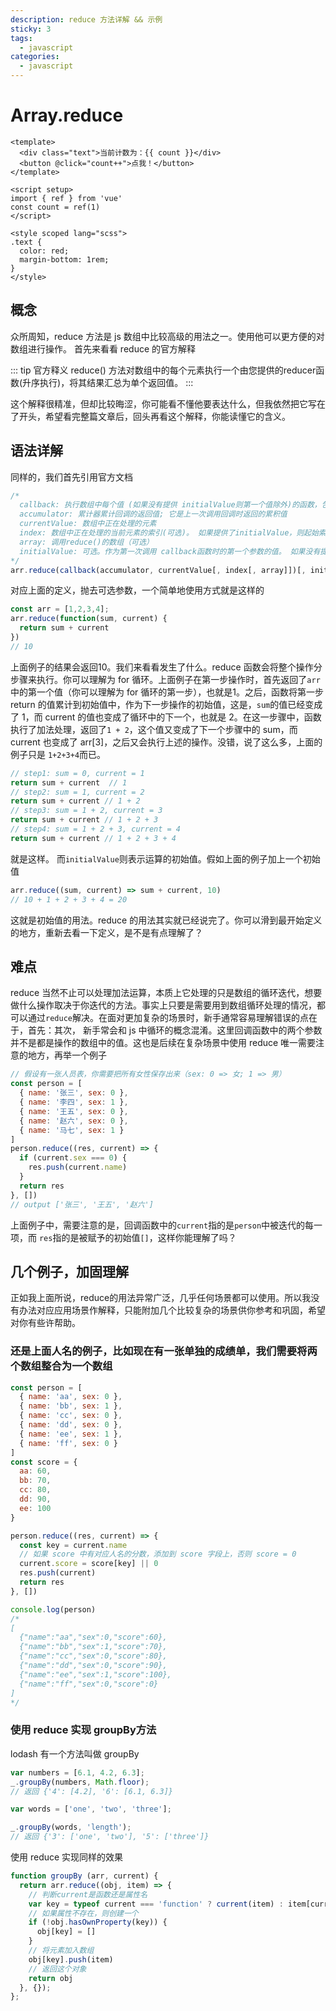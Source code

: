 ```yaml
---
description: reduce 方法详解 && 示例
sticky: 3
tags:
  - javascript
categories:
  - javascript
---
```

# Array.reduce

```vue preview
<template>
  <div class="text">当前计数为：{{ count }}</div>
  <button @click="count++">点我！</button>
</template>

<script setup>
import { ref } from 'vue'
const count = ref(1)
</script>

<style scoped lang="scss">
.text {
  color: red;
  margin-bottom: 1rem;
}
</style>
```

## 概念

众所周知，reduce 方法是 js 数组中比较高级的用法之一。使用他可以更方便的对数组进行操作。
首先来看看 reduce 的官方解释

::: tip 官方释义
  reduce() 方法对数组中的每个元素执行一个由您提供的reducer函数(升序执行)，将其结果汇总为单个返回值。
:::

这个解释很精准，但却比较晦涩，你可能看不懂他要表达什么，但我依然把它写在了开头，希望看完整篇文章后，回头再看这个解释，你能读懂它的含义。

## 语法详解

同样的，我们首先引用官方文档

```js
/*
  callback: 执行数组中每个值 (如果没有提供 initialValue则第一个值除外)的函数，包含四个参数
  accumulator: 累计器累计回调的返回值; 它是上一次调用回调时返回的累积值
  currentValue: 数组中正在处理的元素
  index: 数组中正在处理的当前元素的索引(可选)。 如果提供了initialValue，则起始索引号为0，否则从索引1起始。
  array: 调用reduce()的数组（可选）
  initialValue: 可选。作为第一次调用 callback函数时的第一个参数的值。 如果没有提供初始值，则将使用数组中的第一个元素。 在没有初始值的空数组上调用 reduce 将报错。
*/
arr.reduce(callback(accumulator, currentValue[, index[, array]])[, initialValue])
```

对应上面的定义，抛去可选参数，一个简单地使用方式就是这样的

```js
const arr = [1,2,3,4];
arr.reduce(function(sum, current) {
  return sum + current
})
// 10
```

上面例子的结果会返回10。我们来看看发生了什么。reduce 函数会将整个操作分步骤来执行。你可以理解为 for 循环。<HighlightText msg="他会把每一个步骤拆解开来去运算，把每一步的结果 return，作为下一步操作的初始值。" />上面例子在第一步操作时，首先返回了`arr`中的第一个值（你可以理解为 for 循环的第一步），也就是1。之后，函数将第一步 return 的值累计到初始值中，作为下一步操作的初始值，这是，`sum`的值已经变成了 1，而 current 的值也变成了循环中的下一个，也就是 2。在这一步骤中，函数执行了加法处理，返回了`1 + 2`，这个值又变成了下一个步骤中的 sum，而 current 也变成了 arr[3]，之后又会执行上述的操作。没错，说了这么多，上面的例子只是 `1+2+3+4`而已。

```js
// step1: sum = 0, current = 1
return sum + current  // 1
// step2: sum = 1, current = 2
return sum + current // 1 + 2
// step3: sum = 1 + 2, current = 3
return sum + current // 1 + 2 + 3
// step4: sum = 1 + 2 + 3, current = 4
return sum + current // 1 + 2 + 3 + 4
```

就是这样。
而`initialValue`则表示运算的初始值。假如上面的例子加上一个初始值

```js
arr.reduce((sum, current) => sum + current, 10)
// 10 + 1 + 2 + 3 + 4 = 20
```

这就是初始值的用法。reduce 的用法其实就已经说完了。你可以滑到最开始定义的地方，重新去看一下定义，是不是有点理解了？

## 难点

reduce 当然不止可以处理加法运算，本质上它处理的只是数组的循环迭代，想要做什么操作取决于你迭代的方法。事实上只要是需要用到数组循环处理的情况，都可以通过`reduce`解决。在面对更加复杂的场景时，新手通常容易理解错误的点在于，首先：<HighlightText msg="reduce函数必须要有返回值，因为需要返回值作为下一次循环的初始值。" />其次，<HighlightText msg="accumulator的值是上一次的初始值，currentValue才是被迭代数组的每一项。" />
新手常会和 js 中循环的概念混淆。这里回调函数中的两个参数并不是都是操作的数组中的值。这也是后续在复杂场景中使用 reduce 唯一需要注意的地方，再举一个例子

```js
// 假设有一张人员表，你需要把所有女性保存出来（sex: 0 => 女; 1 => 男）
const person = [
  { name: '张三', sex: 0 },
  { name: '李四', sex: 1 },
  { name: '王五', sex: 0 },
  { name: '赵六', sex: 0 },
  { name: '马七', sex: 1 }
]
person.reduce((res, current) => {
  if (current.sex === 0) {
    res.push(current.name)
  }
  return res
}, [])
// output ['张三', '王五', '赵六']
```

上面例子中，需要注意的是，回调函数中的`current`指的是`person`中被迭代的每一项，而 `res`指的是被赋予的初始值`[]`，这样你能理解了吗？

## 几个例子，加固理解

正如我上面所说，reduce的用法异常广泛，几乎任何场景都可以使用。所以我没有办法对应应用场景作解释，只能附加几个比较复杂的场景供你参考和巩固，希望对你有些许帮助。

### 还是上面人名的例子，比如现在有一张单独的成绩单，我们需要将两个数组整合为一个数组

```js
const person = [
  { name: 'aa', sex: 0 },
  { name: 'bb', sex: 1 },
  { name: 'cc', sex: 0 },
  { name: 'dd', sex: 0 },
  { name: 'ee', sex: 1 },
  { name: 'ff', sex: 0 }
]
const score = {
  aa: 60,
  bb: 70,
  cc: 80,
  dd: 90,
  ee: 100
}

person.reduce((res, current) => {
  const key = current.name
  // 如果 score 中有对应人名的分数，添加到 score 字段上，否则 score = 0
  current.score = score[key] || 0
  res.push(current)
  return res
}, [])

console.log(person)
/*
[
  {"name":"aa","sex":0,"score":60},
  {"name":"bb","sex":1,"score":70},
  {"name":"cc","sex":0,"score":80},
  {"name":"dd","sex":0,"score":90},
  {"name":"ee","sex":1,"score":100},
  {"name":"ff","sex":0,"score":0}
]
*/
```

### 使用 reduce 实现 groupBy方法

lodash 有一个方法叫做 groupBy

```js
var numbers = [6.1, 4.2, 6.3];
_.groupBy(numbers, Math.floor);
// 返回 {'4': [4.2], '6': [6.1, 6.3]}

var words = ['one', 'two', 'three'];

_.groupBy(words, 'length');
// 返回 {'3': ['one', 'two'], '5': ['three']}
```

使用 reduce 实现同样的效果

```js
function groupBy (arr, current) {
  return arr.reduce((obj, item) => {
    // 判断current是函数还是属性名
    var key = typeof current === 'function' ? current(item) : item[current]
    // 如果属性不存在，则创建一个
    if (!obj.hasOwnProperty(key)) {
      obj[key] = []
    }
    // 将元素加入数组
    obj[key].push(item)
    // 返回这个对象
    return obj
  }, {});
};
```
